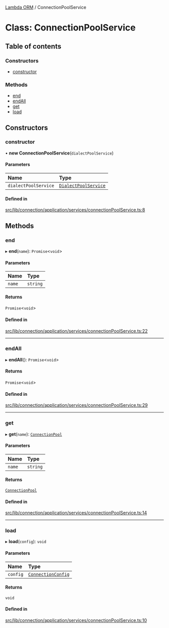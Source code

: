 [Lambda ORM](../README.md) / ConnectionPoolService

# Class: ConnectionPoolService

## Table of contents

### Constructors

- [constructor](ConnectionPoolService.md#constructor)

### Methods

- [end](ConnectionPoolService.md#end)
- [endAll](ConnectionPoolService.md#endall)
- [get](ConnectionPoolService.md#get)
- [load](ConnectionPoolService.md#load)

## Constructors

### constructor

• **new ConnectionPoolService**(`dialectPoolService`)

#### Parameters

| Name | Type |
| :------ | :------ |
| `dialectPoolService` | [`DialectPoolService`](DialectPoolService.md) |

#### Defined in

[src/lib/connection/application/services/connectionPoolService.ts:8](https://github.com/FlavioLionelRita/lambdaorm/blob/d75b1dc9/src/lib/connection/application/services/connectionPoolService.ts#L8)

## Methods

### end

▸ **end**(`name`): `Promise`<`void`\>

#### Parameters

| Name | Type |
| :------ | :------ |
| `name` | `string` |

#### Returns

`Promise`<`void`\>

#### Defined in

[src/lib/connection/application/services/connectionPoolService.ts:22](https://github.com/FlavioLionelRita/lambdaorm/blob/d75b1dc9/src/lib/connection/application/services/connectionPoolService.ts#L22)

___

### endAll

▸ **endAll**(): `Promise`<`void`\>

#### Returns

`Promise`<`void`\>

#### Defined in

[src/lib/connection/application/services/connectionPoolService.ts:29](https://github.com/FlavioLionelRita/lambdaorm/blob/d75b1dc9/src/lib/connection/application/services/connectionPoolService.ts#L29)

___

### get

▸ **get**(`name`): [`ConnectionPool`](../interfaces/ConnectionPool.md)

#### Parameters

| Name | Type |
| :------ | :------ |
| `name` | `string` |

#### Returns

[`ConnectionPool`](../interfaces/ConnectionPool.md)

#### Defined in

[src/lib/connection/application/services/connectionPoolService.ts:14](https://github.com/FlavioLionelRita/lambdaorm/blob/d75b1dc9/src/lib/connection/application/services/connectionPoolService.ts#L14)

___

### load

▸ **load**(`config`): `void`

#### Parameters

| Name | Type |
| :------ | :------ |
| `config` | [`ConnectionConfig`](../interfaces/ConnectionConfig.md) |

#### Returns

`void`

#### Defined in

[src/lib/connection/application/services/connectionPoolService.ts:10](https://github.com/FlavioLionelRita/lambdaorm/blob/d75b1dc9/src/lib/connection/application/services/connectionPoolService.ts#L10)
